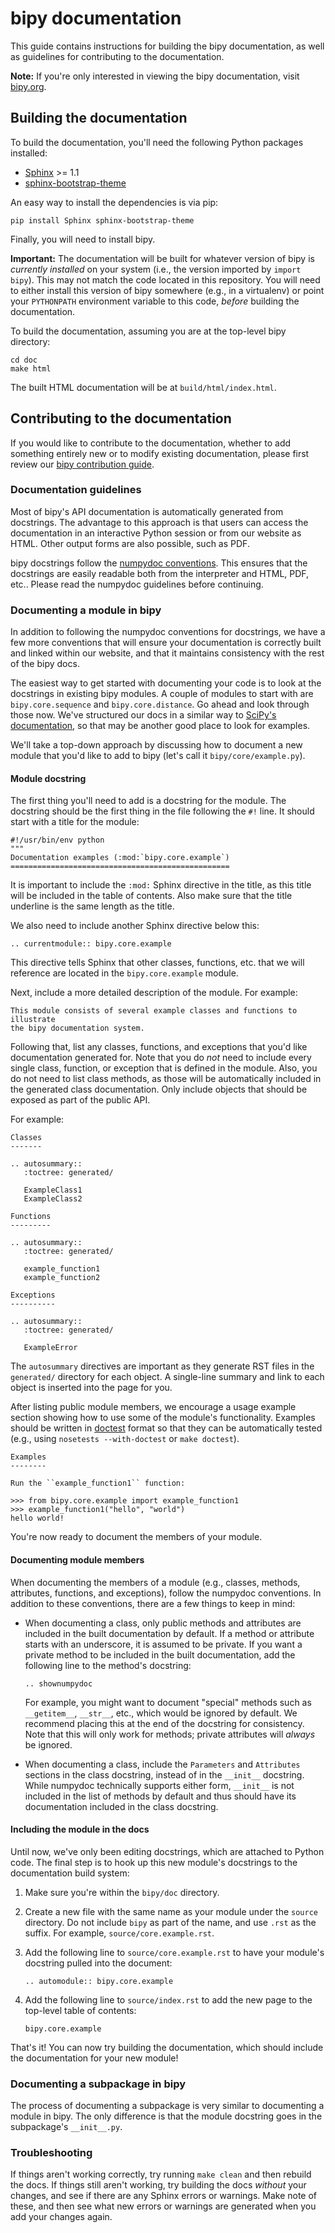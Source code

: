 bipy documentation
==================

This guide contains instructions for building the bipy documentation, as well
as guidelines for contributing to the documentation.

**Note:** If you're only interested in viewing the bipy documentation, visit
[bipy.org](http://bipy.org).

Building the documentation
--------------------------

To build the documentation, you'll need the following Python packages
installed:

- [Sphinx](http://sphinx-doc.org/) >= 1.1
- [sphinx-bootstrap-theme](https://pypi.python.org/pypi/sphinx-bootstrap-theme/)

An easy way to install the dependencies is via pip:

    pip install Sphinx sphinx-bootstrap-theme

Finally, you will need to install bipy.

**Important:** The documentation will be built for whatever version of bipy is
*currently installed* on your system (i.e., the version imported by
```import bipy```). This may not match the code located in this repository. You
will need to either install this version of bipy somewhere (e.g., in a
virtualenv) or point your ```PYTHONPATH``` environment variable to this code,
*before* building the documentation.

To build the documentation, assuming you are at the top-level bipy directory:

    cd doc
    make html

The built HTML documentation will be at ```build/html/index.html```.

Contributing to the documentation
---------------------------------

If you would like to contribute to the documentation, whether to add something
entirely new or to modify existing documentation, please first review our [bipy
contribution guide](../CONTRIBUTING.md).

### Documentation guidelines

Most of bipy's API documentation is automatically generated from docstrings.
The advantage to this approach is that users can access the documentation in an
interactive Python session or from our website as HTML. Other output forms are
also possible, such as PDF.

bipy docstrings follow the [numpydoc conventions](https://github.com/numpy/numpy/blob/master/doc/HOWTO_DOCUMENT.rst.txt).
This ensures that the docstrings are easily readable both from the interpreter
and HTML, PDF, etc.. Please read the numpydoc guidelines before continuing.

### Documenting a module in bipy

In addition to following the numpydoc conventions for docstrings, we have a few
more conventions that will ensure your documentation is correctly built and
linked within our website, and that it maintains consistency with the rest of
the bipy docs.

The easiest way to get started with documenting your code is to look at the
docstrings in existing bipy modules. A couple of modules to start with are
```bipy.core.sequence``` and ```bipy.core.distance```. Go ahead and look
through those now. We've structured our docs in a similar way to
[SciPy's documentation](http://docs.scipy.org/doc/scipy/reference/), so that
may be another good place to look for examples.

We'll take a top-down approach by discussing how to document a new module that
you'd like to add to bipy (let's call it ```bipy/core/example.py```).

#### Module docstring

The first thing you'll need to add is a docstring for the module. The docstring
should be the first thing in the file following the ```#!``` line. It should
start with a title for the module:

    #!/usr/bin/env python
    """
    Documentation examples (:mod:`bipy.core.example`)
    =================================================

It is important to include the ```:mod:``` Sphinx directive in the title, as
this title will be included in the table of contents. Also make sure that the
title underline is the same length as the title.

We also need to include another Sphinx directive below this:

    .. currentmodule:: bipy.core.example

This directive tells Sphinx that other classes, functions, etc. that we will
reference are located in the ```bipy.core.example``` module.

Next, include a more detailed description of the module. For example:

    This module consists of several example classes and functions to illustrate
    the bipy documentation system.

Following that, list any classes, functions, and exceptions that you'd like
documentation generated for. Note that you do *not* need to include every
single class, function, or exception that is defined in the module. Also, you
do not need to list class methods, as those will be automatically included in
the generated class documentation. Only include objects that should be exposed
as part of the public API.

For example:

    Classes
    -------

    .. autosummary::
       :toctree: generated/

       ExampleClass1
       ExampleClass2

    Functions
    ---------

    .. autosummary::
       :toctree: generated/

       example_function1
       example_function2

    Exceptions
    ----------

    .. autosummary::
       :toctree: generated/

       ExampleError

The ```autosummary``` directives are important as they generate RST files in
the ```generated/``` directory for each object. A single-line summary and link
to each object is inserted into the page for you.

After listing public module members, we encourage a usage example section
showing how to use some of the module's functionality. Examples should be
written in [doctest](http://docs.python.org/2/library/doctest.html) format so
that they can be automatically tested (e.g., using ```nosetests
--with-doctest``` or ```make doctest```).

    Examples
    --------

    Run the ``example_function1`` function:

    >>> from bipy.core.example import example_function1
    >>> example_function1("hello", "world")
    hello world!

You're now ready to document the members of your module.

#### Documenting module members

When documenting the members of a module (e.g., classes, methods, attributes,
functions, and exceptions), follow the numpydoc conventions. In addition to
these conventions, there are a few things to keep in mind:

- When documenting a class, only public methods and attributes are included in
  the built documentation by default. If a method or attribute starts with an
  underscore, it is assumed to be private. If you want a private method to be
  included in the built documentation, add the following line to the method's
  docstring:

    ```
    .. shownumpydoc
    ```

  For example, you might want to document "special" methods such as
  ```__getitem__```, ```__str__```, etc., which would be ignored by default. We
  recommend placing this at the end of the docstring for consistency. Note that
  this will only work for methods; private attributes will *always* be ignored.

- When documenting a class, include the ```Parameters``` and ```Attributes```
  sections in the class docstring, instead of in the ```__init__``` docstring.
  While numpydoc technically supports either form,
  ```__init__``` is not included in the list of methods by default and thus
  should have its documentation included in the class docstring.

#### Including the module in the docs

Until now, we've only been editing docstrings, which are attached to Python
code. The final step is to hook up this new module's docstrings to the
documentation build system:

1. Make sure you're within the ```bipy/doc``` directory.
2. Create a new file with the same name as your module under the ```source```
   directory. Do not include ```bipy``` as part of the name, and use ```.rst```
   as the suffix. For example, ```source/core.example.rst```.
3. Add the following line to ```source/core.example.rst``` to have your
   module's docstring pulled into the document:

    ```
    .. automodule:: bipy.core.example
    ```

4. Add the following line to ```source/index.rst``` to add the new page to the
   top-level table of contents:

    ```
    bipy.core.example
    ```

That's it! You can now try building the documentation, which should include the
documentation for your new module!

### Documenting a subpackage in bipy

The process of documenting a subpackage is very similar to documenting a module
in bipy. The only difference is that the module docstring goes in the
subpackage's ```__init__.py```.

### Troubleshooting

If things aren't working correctly, try running ```make clean``` and then
rebuild the docs. If things still aren't working, try building the docs
*without* your changes, and see if there are any Sphinx errors or warnings.
Make note of these, and then see what new errors or warnings are generated when
you add your changes again.
